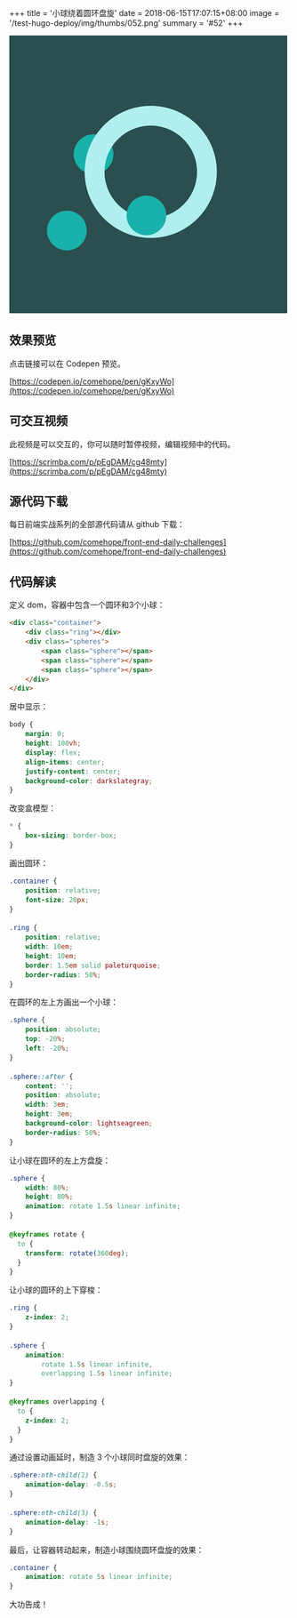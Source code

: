 +++
title = '小球绕着圆环盘旋'
date = 2018-06-15T17:07:15+08:00
image = '/test-hugo-deploy/img/thumbs/052.png'
summary = '#52'
+++

![](./work.png)

## 效果预览

点击链接可以在 Codepen 预览。

[https://codepen.io/comehope/pen/gKxyWo](https://codepen.io/comehope/pen/gKxyWo)

## 可交互视频

此视频是可以交互的，你可以随时暂停视频，编辑视频中的代码。

[https://scrimba.com/p/pEgDAM/cg48mty](https://scrimba.com/p/pEgDAM/cg48mty)

## 源代码下载

每日前端实战系列的全部源代码请从 github 下载：

[https://github.com/comehope/front-end-daily-challenges](https://github.com/comehope/front-end-daily-challenges)

## 代码解读

定义 dom，容器中包含一个圆环和3个小球：
```html
<div class="container">
	<div class="ring"></div>
	<div class="spheres">
		<span class="sphere"></span>
		<span class="sphere"></span>
		<span class="sphere"></span>
	</div>
</div>
```

居中显示：
```css
body {
	margin: 0;
	height: 100vh;
	display: flex;
	align-items: center;
	justify-content: center;
	background-color: darkslategray;
}
```

改变盒模型：
```css
* {
	box-sizing: border-box;
}
```

画出圆环：
```css
.container {
	position: relative;
	font-size: 20px;
}

.ring {
	position: relative;
	width: 10em;
	height: 10em;
	border: 1.5em solid paleturquoise;
	border-radius: 50%;
}
```

在圆环的左上方画出一个小球：
```css
.sphere {
	position: absolute;
	top: -20%;
  	left: -20%;
}

.sphere::after {
	content: '';
	position: absolute;
	width: 3em;
	height: 3em;
	background-color: lightseagreen;
	border-radius: 50%;
}
```

让小球在圆环的左上方盘旋：
```css
.sphere {
	width: 80%;
	height: 80%;
	animation: rotate 1.5s linear infinite;
}

@keyframes rotate {
  to {
    transform: rotate(360deg);
  }
}
```

让小球的圆环的上下穿梭：
```css
.ring {
	z-index: 2;
}

.sphere {
	animation: 
	    rotate 1.5s linear infinite,
	    overlapping 1.5s linear infinite;
}

@keyframes overlapping {
  to {
  	z-index: 2;
  }
}
```

通过设置动画延时，制造 3 个小球同时盘旋的效果：
```css
.sphere:nth-child(2) {
	animation-delay: -0.5s;
}

.sphere:nth-child(3) {
	animation-delay: -1s;
}
```

最后，让容器转动起来，制造小球围绕圆环盘旋的效果：
```css
.container {
	animation: rotate 5s linear infinite;
}
```

大功告成！
